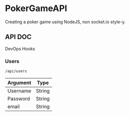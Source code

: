 # PokerGameAPI
Creating a poker game using NodeJS, non socket.io style-y.

## API DOC

DevOps Hooks

### Users

`/api/users`

| Argument      | Type    |
| ------------- |:-------:|
| Username      | String  |
| Password      | String  |
| email         | String  |
